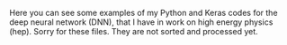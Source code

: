 Here you can see some examples of my Python and Keras codes for the deep neural network (DNN), that I have in work on high energy physics (hep). Sorry for these files. They are not sorted and processed yet.
